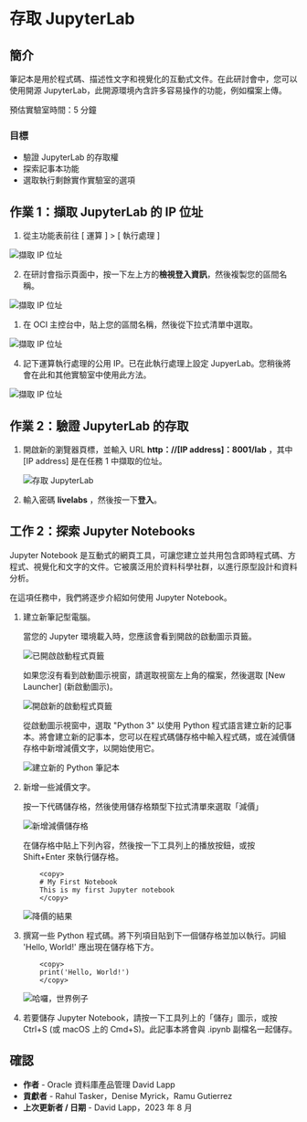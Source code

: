 # 存取 JupyterLab

## 簡介

筆記本是用於程式碼、描述性文字和視覺化的互動式文件。在此研討會中，您可以使用開源 JupyterLab，此開源環境內含許多容易操作的功能，例如檔案上傳。

預估實驗室時間：5 分鐘

### 目標

*   驗證 JupyterLab 的存取權
*   探索記事本功能
*   選取執行剩餘實作實驗室的選項

## 作業 1：擷取 JupyterLab 的 IP 位址

1.  從主功能表前往 \[ 運算 \] > \[ 執行處理 \]

![擷取 IP 位址](images/compute-01.png)

2.  在研討會指示頁面中，按一下左上方的**檢視登入資訊**，然後複製您的區間名稱。

![擷取 IP 位址](images/compartment.png)

1.  在 OCI 主控台中，貼上您的區間名稱，然後從下拉式清單中選取。

![擷取 IP 位址](images/compute-02.png)

4.  記下運算執行處理的公用 IP。已在此執行處理上設定 JupyerLab。您稍後將會在此和其他實驗室中使用此方法。

![擷取 IP 位址](images/compute-03.png)

## 作業 2：驗證 JupyterLab 的存取

1.  開啟新的瀏覽器頁標，並輸入 URL **http：//\[IP address\]：8001/lab** ，其中 \[IP address\] 是在任務 1 中擷取的位址。
    
    ![存取 JupyterLab](images/access-jupyter-01.png)
    
2.  輸入密碼 **livelabs** ，然後按一下**登入**。
    

## 工作 2：探索 Jupyter Notebooks

Jupyter Notebook 是互動式的網頁工具，可讓您建立並共用包含即時程式碼、方程式、視覺化和文字的文件。它被廣泛用於資料科學社群，以進行原型設計和資料分析。

在這項任務中，我們將逐步介紹如何使用 Jupyter Notebook。

1.  建立新筆記型電腦。
    
    當您的 Jupyter 環境載入時，您應該會看到開啟的啟動圖示頁籤。
    
    ![已開啟啟動程式頁籤](./images/launcher1.png)
    
    如果您沒有看到啟動圖示視窗，請選取視窗左上角的檔案，然後選取 \[New Launcher\] (新啟動圖示)。
    
    ![開啟新的啟動程式頁籤](./images/launcher2.png)
    
    從啟動圖示視窗中，選取 "Python 3" 以使用 Python 程式語言建立新的記事本。將會建立新的記事本，您可以在程式碼儲存格中輸入程式碼，或在減價儲存格中新增減價文字，以開始使用它。
    
    ![建立新的 Python 筆記本](./images/launcher3.png)
    
2.  新增一些減價文字。
    
    按一下代碼儲存格，然後使用儲存格類型下拉式清單來選取「減價」
    
    ![新增減價儲存格](./images/notebook1.png)
    
    在儲存格中貼上下列內容，然後按一下工具列上的播放按鈕，或按 Shift+Enter 來執行儲存格。
    
        	<copy>
        	# My First Notebook
        	This is my first Jupyter notebook
        	</copy>
        
    
    ![降價的結果](./images/notebook2.png)
    
3.  撰寫一些 Python 程式碼。將下列項目貼到下一個儲存格並加以執行。詞組 'Hello, World!' 應出現在儲存格下方。
    
        	<copy>
        	print('Hello, World!')
        	</copy>
        
        
    
    ![哈囉，世界例子](./images/notebook3.png)
    
4.  若要儲存 Jupyter Notebook，請按一下工具列上的「儲存」圖示，或按 Ctrl+S (或 macOS 上的 Cmd+S)。此記事本將會與 .ipynb 副檔名一起儲存。
    

## 確認

*   **作者** - Oracle 資料庫產品管理 David Lapp
*   **貢獻者** - Rahul Tasker，Denise Myrick，Ramu Gutierrez
*   **上次更新者 / 日期** - David Lapp，2023 年 8 月
